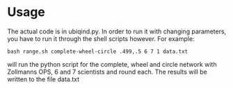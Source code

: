 # Usage

The actual code is in ubiqind.py. In order to run it with changing parameters, you have to run it through the shell scripts however. For example:

```
bash range.sh complete-wheel-circle .499,.5 6 7 1 data.txt
```

will run the python script for the complete, wheel and circle network with Zollmanns OPS, 6 and 7 scientists and round each. The results will be written to the file data.txt

